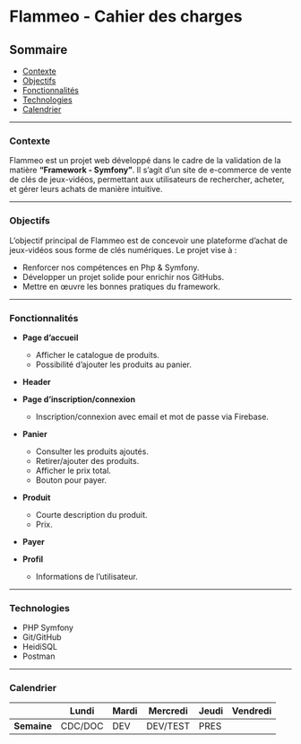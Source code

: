 # Flammeo - Cahier des charges

## Sommaire 
- [Contexte](#contexte)
- [Objectifs](#objectifs)
- [Fonctionnalités](#fonctionnalités)
- [Technologies](#technologies)
- [Calendrier](#calendrier)

---

### Contexte 
Flammeo est un projet web développé dans le cadre de la validation de la matière **“Framework - Symfony”**. Il s’agit d’un site de e-commerce de vente de clés de jeux-vidéos, permettant aux utilisateurs de rechercher, acheter, et gérer leurs achats de manière intuitive.

---

### Objectifs 
L’objectif principal de Flammeo est de concevoir une plateforme d’achat de jeux-vidéos sous forme de clés numériques. Le projet vise à :
- Renforcer nos compétences en Php & Symfony.
- Développer un projet solide pour enrichir nos GitHubs.
- Mettre en œuvre les bonnes pratiques du framework.

---

### Fonctionnalités

- **Page d’accueil**
  - Afficher le catalogue de produits.
  - Possibilité d’ajouter les produits au panier.

- **Header**

- **Page d’inscription/connexion**
  - Inscription/connexion avec email et mot de passe via Firebase.

- **Panier**
  - Consulter les produits ajoutés.
  - Retirer/ajouter des produits.
  - Afficher le prix total.
  - Bouton pour payer.

- **Produit**
  - Courte description du produit.
  - Prix.

- **Payer**

- **Profil**
  - Informations de l’utilisateur.

---

### Technologies

- PHP Symfony
- Git/GitHub
- HeidiSQL
- Postman

---

### Calendrier

|        | Lundi  | Mardi  | Mercredi | Jeudi | Vendredi |
|--------|--------|--------|----------|-------|----------|
| **Semaine** | CDC/DOC | DEV | DEV/TEST | PRES | |
